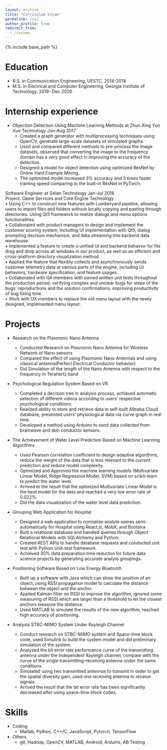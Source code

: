```yaml
---
layout: archive
title: "Curriculum Vitae"
permalink: /cv/
author_profile: true
redirect_from:
  - /resume
---
```


{% include base_path %}

Education
======
* B.S. in Communication Engineering, UESTC, 2014-2018
* M.S. in Electrical and Computer Engineering, Georgia Institute of Technology, 2019- Dec 2020  

Internship experience
======
* Objection Detection Using Machine Learning Methods at Zhun Xing Yun Xue Technology                  Jun-Aug 2017
  * Created a graph generator with multiprocessing techniques using OpenCV, generate large-scale datasets of simulated graphs.
  * Used and compared different methods to pre-process the image datasets, observed that converting the image to the frequency domain has a very good effect in improving the accuracy of the detection.
  * Designed a model for object detection using optimized ResNet by Online Hard Example Mining.
  * The optimized model increased 3% accuracy and 3 times faster training speed comparing to the built-in ResNet in PyTorch.

Software Engineer at Gelan Technology                                                                 Jan-Jul 2018   
Project: Game Services and Core Engine Technology   
• Using C++ to construct new features with Lumberyard pipeline, allowing users to import files and folders without locally copying and pasting through directories. Using Qt5 framework to realize dialogs and menu options functionalities.   
• Collaborated with product managers to design and implement the customer scoring system, including UI implementation with Qt5, dialog   
prompting decision mechanism, and data streaming into backend data warehouse.   
• Implemented a feature to create a unified UI and backend behavior for file drag and drop across all windows in our product, as well as an efficient and cross-platform directory visualization method.   
• Applied the feature that flexibly collects and asynchronously sends customer telemetry data at various parts of the engine, including UI behaviors, hardware specification, and feature usages.   
• Collaborated with QA members with owned written unit tests throughout the production period, verifying complex and unclear bugs for steps of the bugs’ reproductions and the solution confirmations, improving productivity of bug fixing time.   
• Work with UX members to replace the old menu layout with the newly designed, implemented menu layout.   



Projects
======

* Research on the Plasmonic Nano Antenna
  * Conducted Research on Plasmonic Nano Antenna for Wireless Network of Nano sensors
  * Compared the effect of using Plasmonic Nano Antennas and using classical antenna(Perfect Electrical Conductor behavior)
  * Did Simulation of the length of the Nano Antenna with respect to the frequency in Terahertz band 
  
  
* Psychological Regulation System Based on VR
  * Completed a decision tree in analysis process, achieved automatic selection of different videos according to users’ respective psychological conditions.
  * Realized ability to store and retrieve data in self-built Alibaba Cloud database, presented users’ physiological data via curve graph in real time.
  * Developed a method using Arduino to send data collected from brainwave and skin conductor sensors.



* The Achievement of Water Level Prediction Based on Machine Learning Algorithms 
  * Used Pearson correlation coefficient to design adaptive algorithms, reduce the weight of the data that is less relevant to the current prediction and reduce model complexity.
  * Optimized and Approved the machine learning models (Multivariate Linear Model, Ridge Regression Model, SVM) based on scikit-learn to predict the water level. 
  * Arrived to the result that the optimized Multivariate Linear Model is the best model for the data and reached a very low error rate of 0.022%.
  * Did the data visualization of the water level data prediction. 
  

* Grouping Web Application for Hospital
  * Designed a web application to normalize analyte names semi-automatically for Hospital using React.js, MobX, and Bootstra  
  * Built a relational database and handled queries through Object Relational Models with SQLAlchemy and Python.
  * Created REST APIs to handle database requests and conducted unit test with Python Unit-test framework.  
  * Achieved 30% data preparation time reducton for future data science projects by generating accurate analyte groupings.


* Positioning Software Based on Low Energy Bluetooth
  * Built up a software with Java which can show the position of an object, using RSSI propagation model to calculate the distance between the object and the anchor.
  * Applied Kalman filter on RSSI to improve the algorithm, ignored some measuring of RSSI which are larger than a threshold to let the closest anchors measure the distance.
  * Used MATLAB to simulate the results of the new algorithm, reached high accuracy of positioning.
  
  
* Analysis STBC-MIMO System Under Rayleigh Channel
  * Conduct research on STBC-MIMO system and Space-time block code, used Simulink to build the system model and did preliminary simulation of the system.
  * Analyzed the bit error rate performance curve of the transmitting antenna under the independent Rayleigh channel, compare with the curve of the single transmitting-receiving antenna under the same conditions.
  * Simulated using two transmitted antennas to transmit in order to get the spatial diversity gain, used one receiving antenna to receive signals.
  * Arrived the result that the bit error rate has been significantly decreased after using space-time block codes. 






Skills
======
* Coding
  * Matlab, Python, C++/C, JavaScript, Pytorch, TensorFlow
* Others 
  * git, Hadoop, OpenCV, MATLAB, Android, Arduino, AB Testing



